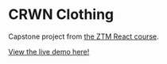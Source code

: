 # CRWN Clothing

Capstone project from [the ZTM React course](https://zerotomastery.io/courses/learn-react/).

[View the live demo here!](https://crwn-clothing-01e4fc.netlify.app/)
